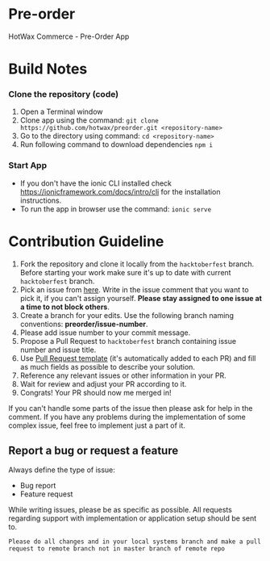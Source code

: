 # Pre-order

HotWax Commerce - Pre-Order App


# Build Notes

### Clone the repository (code)

1. Open a Terminal window
2. Clone app using the command: `git clone https://github.com/hotwax/preorder.git <repository-name>`
3. Go to the <repository-name> directory using command: `cd <repository-name>`
4. Run following command to download dependencies 
    `npm i`

### Start App
    
- If you don't have the ionic CLI installed check https://ionicframework.com/docs/intro/cli for the installation instructions.
- To run the app in browser use the command: `ionic serve`


# Contribution Guideline

1. Fork the repository and clone it locally from the `hacktoberfest` branch. Before starting your work make sure it's up to date with current `hacktoberfest` branch.
2. Pick an issue from [here](https://github.com/hotwax/preorder/issues). Write in the issue comment that you want to pick it, if you can't assign yourself. **Please stay assigned to one issue at a time to not block others**.
3. Create a branch for your edits. Use the following branch naming conventions: **preorder/issue-number**.
4. Please add issue number to your commit message.
5. Propose a Pull Request to `hacktoberfest` branch containing issue number and issue title.
6. Use [Pull Request template](https://github.com/hotwax/preorder/blob/main/.github/PULL_REQUEST_TEMPLATE.md) (it's automatically added to each PR) and fill as much fields as possible to describe your solution.
7. Reference any relevant issues or other information in your PR.
8. Wait for review and adjust your PR according to it.
9. Congrats! Your PR should now me merged in!

If you can't handle some parts of the issue then please ask for help in the comment. If you have any problems during the implementation of some complex issue, feel free to implement just a part of it.

## Report a bug or request a feature

Always define the type of issue:
* Bug report
* Feature request

While writing issues, please be as specific as possible. All requests regarding support with implementation or application setup should be sent to.

`Please do all changes and in your local systems branch and make a pull request to remote branch not in master branch of remote repo`

